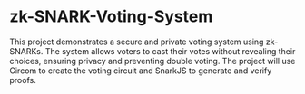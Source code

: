 # zk-SNARK-Voting-System
This project demonstrates a secure and private voting system using zk-SNARKs. The system allows voters to cast their votes without revealing their choices, ensuring privacy and preventing double voting. The project will use Circom to create the voting circuit and SnarkJS to generate and verify proofs.
